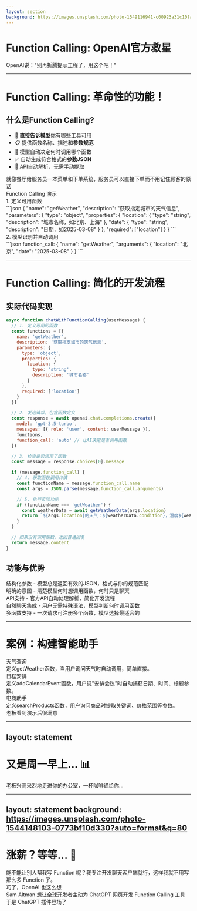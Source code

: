 ```yaml
---
layout: section
background: https://images.unsplash.com/photo-1549116941-c00923a31c10?auto=format&q=80
---
```


# Function Calling: OpenAI官方救星

<div class="text-xl opacity-80 mt-4">
OpenAI说："别再折腾提示工程了，用这个吧！"
</div>

---

# Function Calling: 革命性的功能！

<div grid="~ cols-2 gap-6">
<div>

## 什么是Function Calling?

<v-clicks>

- 🔧 **直接告诉模型**你有哪些工具可用
- 📋 提供函数名称、描述和**参数规范**
- 🧠 模型自动决定何时调用哪个函数
- ✅ 自动生成符合格式的**参数JSON**
- 🔄 API自动解析，无需手动提取

</v-clicks>

<div v-click class="mt-6 p-3 bg-green-100 dark:bg-green-900/20 rounded-lg text-green-800 dark:text-green-200">
<carbon-checkmark-outline class="inline-block mr-2" /> 就像餐厅给服务员一本菜单和下单系统，服务员可以直接下单而不用记住顾客的原话
</div>

</div>
<div>

<div v-click class="bg-white dark:bg-gray-800 border rounded-lg shadow-md overflow-hidden">
  <div class="bg-blue-500 text-white px-4 py-2">
    <div class="font-medium">Function Calling 演示</div>
  </div>
  <div class="p-4 space-y-2 text-sm">
    <div class="font-medium">1. 定义可用函数</div>
    <div class="font-mono bg-gray-50 dark:bg-gray-900 p-2 rounded text-xs leading-normal overflow-auto max-h-50">
```json
{
  "name": "getWeather",
  "description": "获取指定城市的天气信息",
  "parameters": {
    "type": "object",
    "properties": {
      "location": {
        "type": "string",
        "description": "城市名称，如北京、上海"
      },
      "date": {
        "type": "string",
        "description": "日期，如2025-03-08"
      }
    },
    "required": ["location"]
  }
}
```
    </div>
    <div class="font-medium mt-2">2. 模型识别并自动调用</div>
    <div class="p-2 bg-green-50 dark:bg-green-900/20 rounded">
      <div class="font-mono text-xs max-h-20 overflow-auto">
```json
function_call: {
  "name": "getWeather",
  "arguments": {
    "location": "北京",
    "date": "2025-03-08"
  }
}
```
      </div>
    </div>
  </div>
</div>

</div>
</div>

---

# Function Calling: 简化的开发流程

<div grid="~ cols-2 gap-8">
<div>

## 实际代码实现

<v-clicks>

<div class="font-mono rounded text-xs leading-normal overflow-auto max-h-100">

```javascript
async function chatWithFunctionCalling(userMessage) {
  // 1. 定义可用的函数
  const functions = [{
    name: 'getWeather',
    description: '获取指定城市的天气信息',
    parameters: {
      type: 'object',
      properties: {
        location: {
          type: 'string',
          description: '城市名称'
        }
      },
      required: ['location']
    }
  }]

  // 2. 发送请求，包含函数定义
  const response = await openai.chat.completions.create({
    model: 'gpt-3.5-turbo',
    messages: [{ role: 'user', content: userMessage }],
    functions,
    function_call: 'auto' // 让AI决定是否调用函数
  })

  // 3. 检查是否调用了函数
  const message = response.choices[0].message

  if (message.function_call) {
    // 4. 获取函数调用详情
    const functionName = message.function_call.name
    const args = JSON.parse(message.function_call.arguments)

    // 5. 执行实际功能
    if (functionName === 'getWeather') {
      const weatherData = await getWeatherData(args.location)
      return `${args.location}的天气：${weatherData.condition}，温度${weatherData.temperature}°C`
    }
  }

  // 如果没有调用函数，返回普通回复
  return message.content
}
```
</div>

</v-clicks>

</div>
<div v-click>

## 功能与优势

<div class="space-y-3 mt-4">
  <div class="flex items-start">
    <div class="bg-green-500 text-white p-1 rounded-full mr-3 mt-1">
      <div class="i-carbon-checkmark text-xs"></div>
    </div>
    <div>
      <span class="font-medium">结构化参数</span> - 模型总是返回有效的JSON，格式与你的规范匹配
    </div>
  </div>

  <div class="flex items-start">
    <div class="bg-green-500 text-white p-1 rounded-full mr-3 mt-1">
      <div class="i-carbon-checkmark text-xs"></div>
    </div>
    <div>
      <span class="font-medium">明确的意图</span> - 清楚模型何时想调用函数，何时只是聊天
    </div>
  </div>

  <div class="flex items-start">
    <div class="bg-green-500 text-white p-1 rounded-full mr-3 mt-1">
      <div class="i-carbon-checkmark text-xs"></div>
    </div>
    <div>
      <span class="font-medium">API支持</span> - 官方API自动处理解析，简化开发流程
    </div>
  </div>

  <div class="flex items-start">
    <div class="bg-green-500 text-white p-1 rounded-full mr-3 mt-1">
      <div class="i-carbon-checkmark text-xs"></div>
    </div>
    <div>
      <span class="font-medium">自然聊天集成</span> - 用户无需特殊语法，模型判断何时调用函数
    </div>
  </div>

  <div class="flex items-start">
    <div class="bg-green-500 text-white p-1 rounded-full mr-3 mt-1">
      <div class="i-carbon-checkmark text-xs"></div>
    </div>
    <div>
      <span class="font-medium">多函数支持</span> - 一次请求可注册多个函数，模型选择最适合的
    </div>
  </div>
</div>

</div>
</div>

---

# 案例：构建智能助手

<div class="flex justify-center mb-6">
  <ToolCallDemo toolName="Function Calling实践" />
</div>

<div v-click class="grid grid-cols-3 gap-6 mt-4">
  <div class="p-3 bg-blue-50 dark:bg-blue-900/20 rounded-lg">
    <div class="text-center font-medium mb-2">天气查询</div>
    <div class="text-sm opacity-80">
      定义getWeather函数，当用户询问天气时自动调用，简单直接。
    </div>
  </div>

  <div class="p-3 bg-green-50 dark:bg-green-900/20 rounded-lg">
    <div class="text-center font-medium mb-2">日程安排</div>
    <div class="text-sm opacity-80">
      定义addCalendarEvent函数，用户说"安排会议"时自动捕获日期、时间、标题参数。
    </div>
  </div>

  <div class="p-3 bg-purple-50 dark:bg-purple-900/20 rounded-lg">
    <div class="text-center font-medium mb-2">电商助手</div>
    <div class="text-sm opacity-80">
      定义searchProducts函数，用户询问商品时提取关键词、价格范围等参数。
    </div>
  </div>
</div>

<div v-click class="mt-6 text-center">
  <div class="inline-block px-4 py-2 bg-green-100 dark:bg-green-900/20 rounded-lg text-green-800 dark:text-green-200">
    <div class="flex items-center">
      <div class="i-carbon-face-satisfied text-xl mr-2"></div>
      <div>老板看到演示后很满意</div>
    </div>
  </div>
</div>

---
layout: statement
---

# 又是周一早上... 📊

<div class="text-2xl max-w-3xl mx-auto my-8">
老板兴高采烈地走进你的办公室，一杯咖啡递给你...
</div>

<BossEmployeeChat :messages="[
  { role: 'boss', content: '你的AI工具调用功能实现得太棒了！但我刚从会议上回来...' },
  { role: 'boss', content: '投资人说我们需要更多功能，最好像 App store一样丰富' },
  { role: 'employee', content: '老板，我做不到啊！' },
  { role: 'boss', content: '做完涨薪！', type: 'warning' }
]" />

---
layout: statement
background: https://images.unsplash.com/photo-1544148103-0773bf10d330?auto=format&q=80
---

# 涨薪？等等... 🤔

<div class="text-xl mt-8" v-click>
  能不能让别人帮我写 Function 呢？我专注开发聊天客户端就行，这样我就不用写那么多 Function 了。
</div>

<div class="text-3xl mt-8" v-click>
  巧了，OpenAI 也这么想
</div>

<div class="mt-8 text-xl max-w-2xl mx-auto opacity-80" v-click>
  Sam Altman 想让全球开发者主动为 ChatGPT 网页开发 Function Calling 工具
</div>

<div class="mt-8 font-bold text-3xl text-red-500" v-click>
  于是 ChatGPT 插件登场了
</div>
